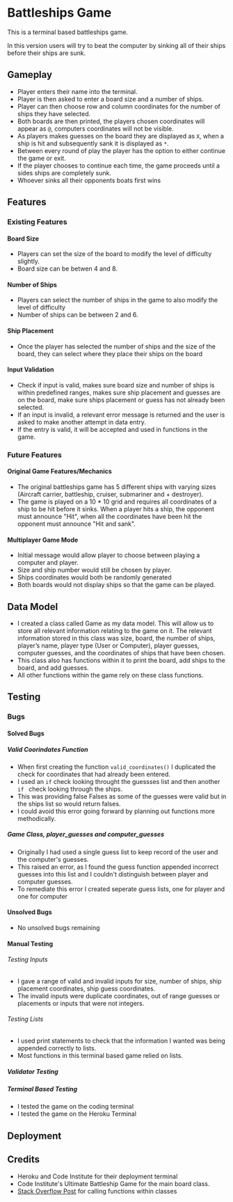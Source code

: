 # Battleships Game

This is a terminal based battleships game.

In this version users will try to beat the computer by sinking all of their ships before 
their ships are sunk.



## Gameplay
+ Player enters their name into the terminal.
+ Player is then asked to enter a board size and a number of ships.
+ Player can then choose row and column coordinates for the number of ships they have selected.
+ Both boards are then printed, the players chosen coordinates will appear as `@`, computers coordinates will not be visible.
+ As players makes guesses on the board they are displayed as `X`, when a ship is hit and subsequently sank it is displayed as `*`.
+ Between every round of play the player has the option to either continue the game or exit. 
+ If the player chooses to continue each time, the game proceeds until a sides ships are completely sunk.
+ Whoever sinks all their opponents boats first wins

## Features

### Existing Features

#### Board Size
+ Players can set the size of the board to modify the level of difficulty slightly.
+ Board size can be betwen 4 and 8.

#### Number of Ships
+ Players can select the number of ships in the game to also modify the level of difficulty
+ Number of ships can be between 2 and 6.

#### Ship Placement
+ Once the player has selected the number of ships and the size of the board, they can select where they place their ships on the board

#### Input Validation
+ Check if input is valid, makes sure board size and number of ships is within predefined ranges, makes sure ship placement and guesses are on the board, make sure ships placement or guess has not already been selected.
+ If an input is invalid, a relevant error message is returned and the user is asked to make another attempt in data entry.
+ If the entry is valid, it will be accepted and used in functions in the game.




### Future Features 

#### Original Game Features/Mechanics
+ The original battleships game has 5 different ships with varying sizes (Aircraft carrier, 
  battleship, cruiser, submariner and + destroyer).
+ The game is played on a 10 * 10 grid and requires all coordinates of a ship to be hit before it 
  sinks. When a player hits a ship, the opponent must announce "Hit", when all the coordinates have been hit the opponent must announce "Hit and sank".

#### Multiplayer Game Mode
+ Initial message would allow player to choose between playing a computer and player.
+ Size and ship number would still be chosen by player. 
+ Ships coordinates would both be randomly generated
+ Both boards would not display ships so that the game can be played.

## Data Model
+ I created a class called Game as my data model. This will allow us to store all relevant 
  information relating to the game on it. The relevant information stored in this class was size, board, the number of ships, player’s name,  player type (User or Computer), player guesses, computer guesses, and the coordinates of ships that have been chosen.
+ This class also has functions within it to print the board, add ships to the board, and add 
  guesses.
+ All other functions within the game rely on these class functions.

## Testing

### Bugs

#### Solved Bugs

##### Valid Coorindates Function
+ When first creating the function `valid_coordinates()` I duplicated the check for coordinates that had already been entered.
+ I used an `if` check looking throught the guessses list and then another `if ` check looking through the ships.
+ This was providing false Falses as some of the guesses were valid but in the ships list so would return falses.
+ I could avoid this error going forward by planning out functions more methodically. 

##### Game Class, player_guesses and computer_guesses
+ Originally I had used a single guess list to keep record of the user and the computer's guesses.
+ This raised an error, as I found the guess function appended incorrect guesses into this list and 
  I couldn't distinguish between player and computer guesses.
+ To remediate this error I created seperate guess lists, one for player and one for computer 

#### Unsolved Bugs
+ No unsolved bugs remaining

#### Manual Testing

###### Testing Inputs
+ I gave a range of valid and invalid inputs for size, number of ships, ship placement coordinates,
ship guess coordinates.
+ The invalid inputs were duplicate coordinates, out of range guesses or placements or inputs that were not integers.

###### Testing Lists
+ I used print statements to check that the information I wanted was being appended correctly to lists.
+ Most functions in this terminal based game relied on lists.

##### Validator Testing


##### Terminal Based Testing
+ I tested the game on the coding terminal
+ I tested the game on the Heroku Terminal

## Deployment

## Credits

+ Heroku and Code Institute for their deployment terminal
+ Code Institute's Ultimate Battleship Game for the main board class.
+ [Stack Overflow Post](https://stackoverflow.com/questions/5615648/how-can-i-call-a-function-within-a-class) for calling functions within classes